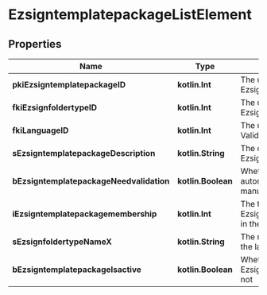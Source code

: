 
# EzsigntemplatepackageListElement

## Properties
Name | Type | Description | Notes
------------ | ------------- | ------------- | -------------
**pkiEzsigntemplatepackageID** | **kotlin.Int** | The unique ID of the Ezsigntemplatepackage | 
**fkiEzsignfoldertypeID** | **kotlin.Int** | The unique ID of the Ezsignfoldertype. | 
**fkiLanguageID** | **kotlin.Int** | The unique ID of the Language.  Valid values:  |Value|Description| |-|-| |1|French| |2|English| | 
**sEzsigntemplatepackageDescription** | **kotlin.String** | The description of the Ezsigntemplatepackage | 
**bEzsigntemplatepackageNeedvalidation** | **kotlin.Boolean** | Whether the Ezsignbulksend was automatically modified and needs a manual validation | 
**iEzsigntemplatepackagemembership** | **kotlin.Int** | The total number of Ezsigntemplatepackagemembership in the Ezsigntemplatepackage | 
**sEzsignfoldertypeNameX** | **kotlin.String** | The name of the Ezsignfoldertype in the language of the requester | 
**bEzsigntemplatepackageIsactive** | **kotlin.Boolean** | Whether the Ezsigntemplatepackage is active or not | 



